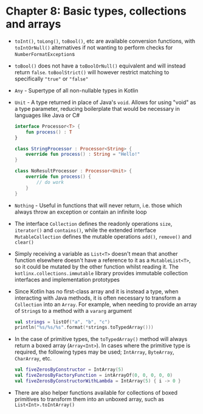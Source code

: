 # Chapter 8: Basic types, collections and arrays

- `toInt()`, `toLong()`, `toBool()`, etc are available conversion functions, with `toIntOrNull()` alternatives if not wanting to perform checks for `NumberFormatException`s

- `toBool()` does not have a `toBoolOrNull()` equivalent and will instead return `false`. `toBoolStrict()` will however restrict matching to specifically `"true"` or `"false"`

- `Any` - Supertype of all non-nullable types in Kotlin

- `Unit` - A type returned in place of Java's `void`. Allows for using "void" as a type parameter, reducing boilerplate that would be necessary in languages like Java or C#
    ```kotlin
    interface Processor<T> {
        fun process() : T
    }

    class StringProcessor : Processor<String> {
        override fun process() : String = "Hello!"
    }

    class NoResultProcessor : Processor<Unit> {
        override fun process() {
            // do work
        }
    }
    ```

- `Nothing` - Useful in functions that will never return, i.e. those which always throw an exception or contain an infinite loop

- The interface `Collection` defines the readonly operations `size`, `iterator()` and `contains()`, while the extended interface `MutableCollection` defines the mutable operations `add()`, `remove()` and `clear()`

- Simply receiving a variable as `List<T>` doesn't mean that another function elsewhere doesn't have a reference to it as a `MutableList<T>`, so it could be mutated by the other function whilst reading it. The `kotlinx.collections.immutable` library provides immutable collection interfaces and implementation prototypes

- Since Kotlin has no first-class array and it is instead a type, when interacting with Java methods, it is often necessary to transform a `Collection` into an `Array`. For example, when needing to provide an array of `String`s to a method with a `vararg` argument
    ```kotlin
    val strings = listOf("a", "b", "c")
    println("%s/%s/%s".format(*strings.toTypedArray()))
    ```

- In the case of primitive types, the `toTypedArray()` method will always return a boxed array (`Array<Int>`). In cases where the primitive type is required, the following types may be used; `IntArray`, `ByteArray`, `CharArray`, etc.
    ```kotlin
    val fiveZerosByConstructor = IntArray(5)
    val fiveZerosByFactoryFunction = intArrayOf(0, 0, 0, 0, 0)
    val fiveZerosByConstructorWithLambda = IntArray(5) { i -> 0 }
    ```

- There are also helper functions available for collections of boxed primitives to transform them into an unboxed array, such as `List<Int>.toIntArray()`

